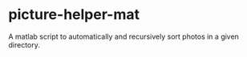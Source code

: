 # picture-helper-mat

A matlab script to automatically and recursively sort photos in a given directory. 
